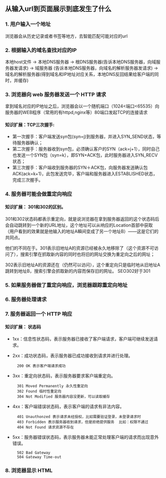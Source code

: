 ## 从输入url到页面展示到底发生了什么

 ### 1. 用户输入一个地址

浏览器会从历史记录或者书签等地方，去智能匹配可能对应的url

### 2. 根据输入的域名查找对应的IP
    
本地host文件 -> 本地DNS服务器 -> 根DNS服务器(告诉本地DNS服务器，向域服务器发请求) -> 域服务器 (告诉本地DNS服务器，向域名的解析服务器发请求) ->域名的解析服务器(得到域名和IP地址对应关系，本地DNS反回结果给客户端的同时，并缓存)
### 3. 浏览器向 web 服务器发送一个 HTTP 请求

拿到域名对应的IP地址之后，浏览器会以一个随机端口（1024<端口<65535）向服务器的WEB程序（常用的有httpd,nginx等）80端口发起TCP的连接请求


#### 知识扩展：TCP三次握手:
- 第一次握手：客户端发送syn包(syn=j)到服务器，并进入SYN_SEND状态，等待服务器确认；
- 第二次握手：服务器收到syn包，必须确认客户的SYN（ack=j+1），同时自己也发送一个SYN包（syn=k），即SYN+ACK包，此时服务器进入SYN_RECV状态；
- 第三次握手：客户端收到服务器的SYN＋ACK包，向服务器发送确认包ACK(ack=k+1)，此包发送完毕，客户端和服务器进入ESTABLISHED状态，完成三次握手。

### 4. 服务器可能会做重定向响应

 #### 知识扩展： 301和302的区别。

301和302状态码都表示重定向，就是说浏览器在拿到服务器返回的这个状态码后会自动跳转到一个新的URL地址，这个地址可以从响应的Location首部中获取（用户看到的效果就是他输入的地址A瞬间变成了另一个地址B）——这是它们的共同点。

他们的不同在于。301表示旧地址A的资源已经被永久地移除了（这个资源不可访问了），搜索引擎在抓取新内容的同时也将旧的网址交换为重定向之后的网址；

302表示旧地址A的资源还在（仍然可以访问），这个重定向只是临时地从旧地址A跳转到地址B，搜索引擎会抓取新的内容而保存旧的网址。 SEO302好于301

### 5. 如果服务器做了重定向响应，浏览器跟踪重定向地址
### 6. 服务器处理请求
### 7. 服务器返回一个 HTTP 响应　
#### 知识扩展： 状态码
- 1xx：信息性状态码，表示服务器已接收了客户端请求，客户端可继续发送请求。
- 2xx：成功状态码，表示服务器已成功接收到请求并进行处理。

        200 OK 表示客户端请求成功

- 3xx：重定向状态码，表示服务器要求客户端重定向。

        301 Moved Permanently 永久性重定向
        302 Found 临时性重定向
        304 Not Modified 服务器内容没更新，可以读取缓存

- 4xx：客户端错误状态码，表示客户端的请求有非法内容。

        401 Unauthonzed 表示请求未经授权，比如需要验证登录，未登录请求时
        403 Forbidden 表示服务器收到请求，但是拒绝提供服务  比如：权限不通过
        404 Not Found 请求资源不存在

- 5xx：服务器错误状态码，表示服务器未能正常处理客户端的请求而出现意外错误。

        502 Bad Gateway
        504 Gateway Time-out

### 8. 浏览器显示 HTML

